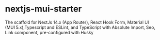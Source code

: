 # nextjs-mui-starter
The scaffold for NextJs 14.x (App Router), React Hook Form, Material UI (MUI 5.x),Typescript and ESLint, and TypeScript with Absolute Import, Seo, Link component, pre-configured with Husky
